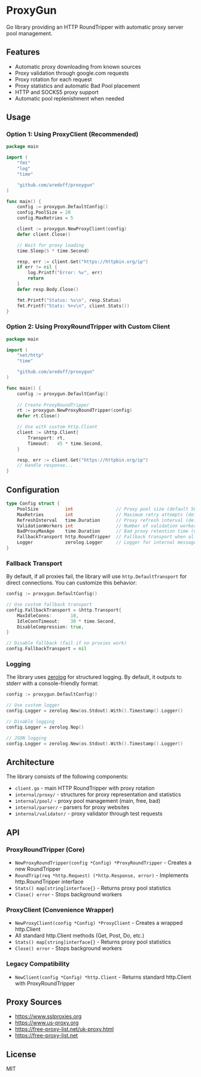 # ProxyGun

Go library providing an HTTP RoundTripper with automatic proxy server pool management.

## Features

- Automatic proxy downloading from known sources
- Proxy validation through google.com requests
- Proxy rotation for each request
- Proxy statistics and automatic Bad Pool placement
- HTTP and SOCKS5 proxy support
- Automatic pool replenishment when needed

## Usage

### Option 1: Using ProxyClient (Recommended)

```go
package main

import (
    "fmt"
    "log"
    "time"

    "github.com/aredoff/proxygun"
)

func main() {
    config := proxygun.DefaultConfig()
    config.PoolSize = 20
    config.MaxRetries = 5

    client := proxygun.NewProxyClient(config)
    defer client.Close()

    // Wait for proxy loading
    time.Sleep(5 * time.Second)

    resp, err := client.Get("https://httpbin.org/ip")
    if err != nil {
        log.Printf("Error: %v", err)
        return
    }
    defer resp.Body.Close()

    fmt.Printf("Status: %s\n", resp.Status)
    fmt.Printf("Stats: %+v\n", client.Stats())
}
```

### Option 2: Using ProxyRoundTripper with Custom Client

```go
package main

import (
    "net/http"
    "time"

    "github.com/aredoff/proxygun"
)

func main() {
    config := proxygun.DefaultConfig()
    
    // Create ProxyRoundTripper
    rt := proxygun.NewProxyRoundTripper(config)
    defer rt.Close()

    // Use with custom http.Client
    client := &http.Client{
        Transport: rt,
        Timeout:   45 * time.Second,
    }

    resp, err := client.Get("https://httpbin.org/ip")
    // Handle response...
}
```

## Configuration

```go
type Config struct {
    PoolSize          int                // Proxy pool size (default 50)
    MaxRetries        int                // Maximum retry attempts (default 3)
    RefreshInterval   time.Duration      // Proxy refresh interval (default 10 seconds)
    ValidationWorkers int                // Number of validation workers (default 30, max 50)
    BadProxyMaxAge    time.Duration      // Bad proxy retention time (default 24 hours)
    FallbackTransport http.RoundTripper  // Fallback transport when all proxies fail (default http.DefaultTransport)
    Logger            zerolog.Logger     // Logger for internal messages (default console logger)
}
```

### Fallback Transport

By default, if all proxies fail, the library will use `http.DefaultTransport` for direct connections. You can customize this behavior:

```go
config := proxygun.DefaultConfig()

// Use custom fallback transport
config.FallbackTransport = &http.Transport{
    MaxIdleConns:       10,
    IdleConnTimeout:    30 * time.Second,
    DisableCompression: true,
}

// Disable fallback (fail if no proxies work)
config.FallbackTransport = nil
```

### Logging

The library uses [zerolog](https://github.com/rs/zerolog) for structured logging. By default, it outputs to stderr with a console-friendly format:

```go
config := proxygun.DefaultConfig()

// Use custom logger
config.Logger = zerolog.New(os.Stdout).With().Timestamp().Logger()

// Disable logging
config.Logger = zerolog.Nop()

// JSON logging
config.Logger = zerolog.New(os.Stdout).With().Timestamp().Logger()
```

## Architecture

The library consists of the following components:

- `client.go` - main HTTP RoundTripper with proxy rotation
- `internal/proxy/` - structures for proxy representation and statistics
- `internal/pool/` - proxy pool management (main, free, bad)
- `internal/parser/` - parsers for proxy websites
- `internal/validator/` - proxy validator through test requests

## API

### ProxyRoundTripper (Core)
- `NewProxyRoundTripper(config *Config) *ProxyRoundTripper` - Creates a new RoundTripper
- `RoundTrip(req *http.Request) (*http.Response, error)` - Implements http.RoundTripper interface
- `Stats() map[string]interface{}` - Returns proxy pool statistics
- `Close() error` - Stops background workers

### ProxyClient (Convenience Wrapper)
- `NewProxyClient(config *Config) *ProxyClient` - Creates a wrapped http.Client
- All standard http.Client methods (Get, Post, Do, etc.)
- `Stats() map[string]interface{}` - Returns proxy pool statistics
- `Close() error` - Stops background workers

### Legacy Compatibility
- `NewClient(config *Config) *http.Client` - Returns standard http.Client with ProxyRoundTripper

## Proxy Sources

- https://www.sslproxies.org
- https://www.us-proxy.org
- https://free-proxy-list.net/uk-proxy.html
- https://free-proxy-list.net

## License

MIT
